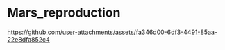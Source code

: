 # Mars_reproduction





https://github.com/user-attachments/assets/fa346d00-6df3-4491-85aa-22e8dfa852c4
